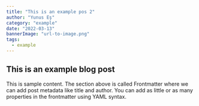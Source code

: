 ```yaml
---
title: "This is an example pos 2"
author: "Yunus Eş"
category: "example"
date: "2022-03-13"
bannerImage: "url-to-image.png"
tags:
  - example
---
```


## This is an example blog post

This is sample content. The section above is called Frontmatter where we can add post metadata like title and author. You can add as little or as many properties in the frontmatter using YAML syntax.